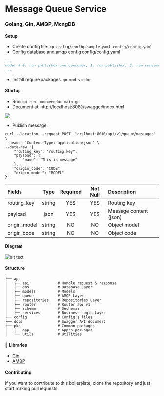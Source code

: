 # Message Queue Service
### Golang, Gin, AMQP, MongDB

#### Setup
* Create config file: `cp config/config.sample.yaml config/config.yaml`
* Config database and amqp config
config/config.yaml
```yaml
...
mode: # 0: run publisher and consumer, 1: run publisher, 2: run consumer 
...
```

* Install require packages: `go mod vendor`

#### Startup
* Run: `go run -mod=vendor main.go`
* Document at: http://localhost:8080/swagger/index.html

![](https://i.imgur.com/Eh1KZAK.png)

* Publish message:
```
curl --location --request POST 'localhost:8080/api/v1/queue/messages' \
--header 'Content-Type: application/json' \
--data-raw '{
    "routing_key": "routing.key",
    "payload": {
        "name": "This is message"
    },
    "origin_code": "CODE",
    "origin_model": "MODEL"
}'
```

| Fields       | Type          | Required | Not Null | Description                       |
|:-------------|:-------------:|:--------:|:--------:|:----------------------------------|
| routing_key  | string        | YES      | YES      | Routing key                       |
| payload      | json          | YES      | YES      | Message content (json)            |
| origin_model | string        | NO       | NO       | Object model                      |
| origin_code  | string        | NO       | NO       | Object code                       |


#### Diagram
![alt text](https://i.imgur.com/KwUNR1V.png)


#### Structure
```
├── app  
│   ├── api             # Handle request & response
│   ├── dbs             # Database Layer
│   ├── models          # Models
│   ├── queue           # AMQP Layer
│   ├── repositories    # Repositories Layer
│   ├── router          # Router api v1  
│   ├── schema          # Sechemas  
│   ├── services        # Business Logic Layer  
├── config              # Config's files 
├── docs                # Swagger API document
├── pkg                 # Common packages
│   ├── app             # App's packages
│   └── utils           # Utilities
```

#### 📙 Libraries
- [Gin](https://godoc.org/github.com/gin-gonic/gin)
- [AMQP](https://godoc.org/github.com/streadway/amqp)

#### Contributing
If you want to contribute to this boilerplate, clone the repository and just start making pull requests.

